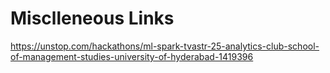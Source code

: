 # Misclleneous Links
https://unstop.com/hackathons/ml-spark-tvastr-25-analytics-club-school-of-management-studies-university-of-hyderabad-1419396
